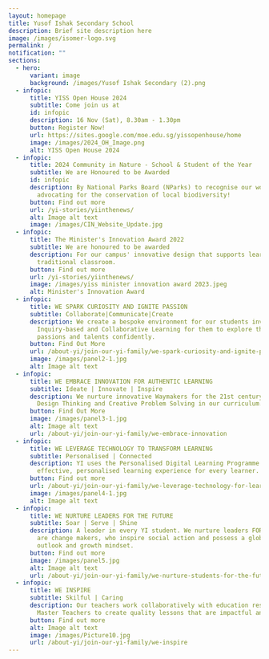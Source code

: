 ```yaml
---
layout: homepage
title: Yusof Ishak Secondary School
description: Brief site description here
image: /images/isomer-logo.svg
permalink: /
notification: ""
sections:
  - hero:
      variant: image
      background: /images/Yusof Ishak Secondary (2).png
  - infopic:
      title: YISS Open House 2024
      subtitle: Come join us at
      id: infopic
      description: 16 Nov (Sat), 8.30am - 1.30pm
      button: Register Now!
      url: https://sites.google.com/moe.edu.sg/yissopenhouse/home
      image: /images/2024_OH_Image.png
      alt: YISS Open House 2024
  - infopic:
      title: 2024 Community in Nature - School & Student of the Year
      subtitle: We are Honoured to be Awarded
      id: infopic
      description: By National Parks Board (NParks) to recognise our work in
        advocating for the conservation of local biodiversity!
      button: Find out more
      url: /yi-stories/yiinthenews/
      alt: Image alt text
      image: /images/CIN_Website_Update.jpg
  - infopic:
      title: The Minister's Innovation Award 2022
      subtitle: We are honoured to be awarded
      description: For our campus' innovative design that supports learning beyond the
        traditional classroom.
      button: Find out more
      url: /yi-stories/yiinthenews/
      image: /images/yiss minister innovation award 2023.jpeg
      alt: Minister's Innovation Award
  - infopic:
      title: WE SPARK CURIOSITY AND IGNITE PASSION
      subtitle: Collaborate|Communicate|Create
      description: We create a bespoke environment for our students involving
        Inquiry-based and Collaborative Learning for them to explore their
        passions and talents confidently.
      button: Find Out More
      url: /about-yi/join-our-yi-family/we-spark-curiosity-and-ignite-passion/
      image: /images/panel2-1.jpg
      alt: Image alt text
  - infopic:
      title: WE EMBRACE INNOVATION FOR AUTHENTIC LEARNING
      subtitle: Ideate | Innovate | Inspire
      description: We nurture innovative Waymakers for the 21st century by involving
        Design Thinking and Creative Problem Solving in our curriculum.
      button: Find Out More
      image: /images/panel3-1.jpg
      alt: Image alt text
      url: /about-yi/join-our-yi-family/we-embrace-innovation
  - infopic:
      title: WE LEVERAGE TECHNOLOGY TO TRANSFORM LEARNING
      subtitle: Personalised | Connected
      description: YI uses the Personalised Digital Learning Programme to provide
        effective, personalised learning experience for every learner.
      button: Find out more
      url: /about-yi/join-our-yi-family/we-leverage-technology-for-learning
      image: /images/panel4-1.jpg
      alt: Image alt text
  - infopic:
      title: WE NURTURE LEADERS FOR THE FUTURE
      subtitle: Soar | Serve | Shine
      description: A leader in every YI student. We nurture leaders FOR tomorrow who
        are change makers, who inspire social action and possess a global
        outlook and growth mindset.
      button: Find out more
      image: /images/panel5.jpg
      alt: Image alt text
      url: /about-yi/join-our-yi-family/we-nurture-students-for-the-future
  - infopic:
      title: WE INSPIRE
      subtitle: Skilful | Caring
      description: Our teachers work collaboratively with education researchers and
        Master Teachers to create quality lessons that are impactful and fun.
      button: Find out more
      alt: Image alt text
      image: /images/Picture10.jpg
      url: /about-yi/join-our-yi-family/we-inspire
---
```

